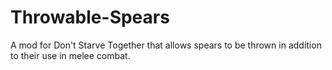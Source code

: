 # Throwable-Spears
A mod for Don't Starve Together that allows spears to be thrown in addition to their use in melee combat.
